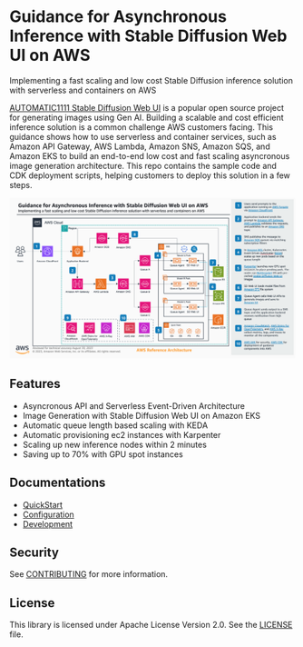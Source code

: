 # Guidance for Asynchronous Inference with Stable Diffusion Web UI on AWS

Implementing a fast scaling and low cost Stable Diffusion inference solution with serverless and containers on AWS

[AUTOMATIC1111 Stable Diffusion Web UI](https://github.com/AUTOMATIC1111/stable-diffusion-webui) is a popular open source project for generating images using Gen AI. Building a scalable and cost efficient inference solution is a common challenge AWS customers facing. This guidance shows how to use serverless and container services, such as Amazon API Gateway, AWS Lambda, Amazon SNS, Amazon SQS, and Amazon EKS to build an end-to-end low cost and fast scaling asyncronous image generation architecture. This repo contains the sample code and CDK deployment scripts, helping customers to deploy this solution in a few steps.

![SD-on-EKS-Arch](docs/images/sd-on-eks.png)

## Features

- Asyncronous API and Serverless Event-Driven Architecture
- Image Generation with Stable Diffusion Web UI on Amazon EKS
- Automatic queue length based scaling with KEDA
- Automatic provisioning ec2 instances with Karpenter
- Scaling up new inference nodes within 2 minutes
- Saving up to 70% with GPU spot instances

## Documentations

- [QuickStart](docs/quickstart.md)
- [Configuration](docs/configuration.md)
- [Development](docs/development.md)

## Security

See [CONTRIBUTING](CONTRIBUTING.md#security-issue-notifications) for more information.

## License

This library is licensed under Apache License Version 2.0. See the [LICENSE](LICENSE) file.
